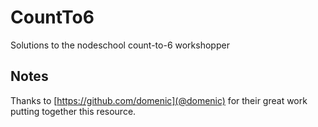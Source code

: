 # CountTo6
Solutions to the nodeschool count-to-6 workshopper

## Notes
Thanks to [https://github.com/domenic](@domenic) for their great work putting together this resource.
